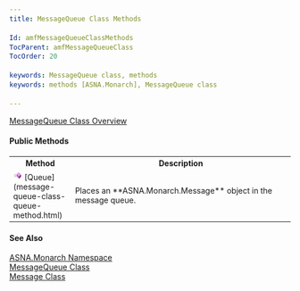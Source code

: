 ```yaml
---
title: MessageQueue Class Methods

Id: amfMessageQueueClassMethods
TocParent: amfMessageQueueClass
TocOrder: 20

keywords: MessageQueue class, methods
keywords: methods [ASNA.Monarch], MessageQueue class

---
```


[MessageQueue Class Overview](message-queue-class.html) 

#### Public Methods
<table class="mytable" cellspacing="0" cellpadding="4" width="60%">
          <colgroup>
            <col width="15%" />
            <col width="70%" />
          </colgroup>
          <tr>
            <th>Method</th>
            <th>Description</th>
          </tr>
          <tr>
            <td><img height="16" alt="public method" src="images/methods.bmp" width="16" border="0" />
              [Queue](message-queue-class-queue-method.html)
            </td>
            <td>Places an 
 **ASNA.Monarch.Message**  object in the
          message queue.</td>
          </tr>
</table>

#### See Also
[ASNA.Monarch Namespace](monarch-namespace.html) <br /> [MessageQueue Class](message-queue-class.html) <br />[Message Class](message-class.html) 
